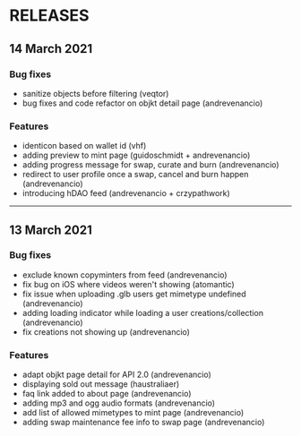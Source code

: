 # RELEASES

## 14 March 2021

### Bug fixes

- sanitize objects before filtering (veqtor)
- bug fixes and code refactor on objkt detail page (andrevenancio)

### Features

- identicon based on wallet id (vhf)
- adding preview to mint page (guidoschmidt + andrevenancio)
- adding progress message for swap, curate and burn (andrevenancio)
- redirect to user profile once a swap, cancel and burn happen (andrevenancio)
- introducing hDAO feed (andrevenancio + crzypathwork)

---

## 13 March 2021

### Bug fixes

- exclude known copyminters from feed (andrevenancio)
- fix bug on iOS where videos weren't showing (atomantic)
- fix issue when uploading .glb users get mimetype undefined (andrevenancio)
- adding loading indicator while loading a user creations/collection (andrevenancio)
- fix creations not showing up (andrevenancio)

### Features

- adapt objkt page detail for API 2.0 (andrevenancio)
- displaying sold out message (haustraliaer)
- faq link added to about page (andrevenancio)
- adding mp3 and ogg audio formats (andrevenancio)
- add list of allowed mimetypes to mint page (andrevenancio)
- adding swap maintenance fee info to swap page (andrevenancio)
